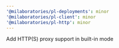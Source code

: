```yaml
---
'@milaboratories/pl-deployments': minor
'@milaboratories/pl-client': minor
'@milaboratories/pl-http': minor
---
```


Add HTTP(S) proxy support in built-in mode

